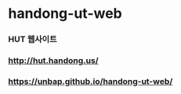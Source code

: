 # handong-ut-web

### HUT 웹사이트
### http://hut.handong.us/
### https://unbap.github.io/handong-ut-web/
